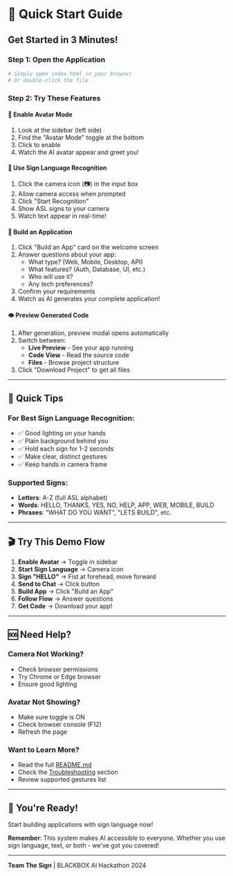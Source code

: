 # 🚀 Quick Start Guide

## Get Started in 3 Minutes!

### Step 1: Open the Application
```bash
# Simply open index.html in your browser
# Or double-click the file
```

### Step 2: Try These Features

#### 🤖 Enable Avatar Mode
1. Look at the sidebar (left side)
2. Find the "Avatar Mode" toggle at the bottom
3. Click to enable
4. Watch the AI avatar appear and greet you!

#### 👋 Use Sign Language Recognition
1. Click the camera icon (📷) in the input box
2. Allow camera access when prompted
3. Click "Start Recognition"
4. Show ASL signs to your camera
5. Watch text appear in real-time!

#### 🚀 Build an Application
1. Click "Build an App" card on the welcome screen
2. Answer questions about your app:
   - What type? (Web, Mobile, Desktop, API)
   - What features? (Auth, Database, UI, etc.)
   - Who will use it?
   - Any tech preferences?
3. Confirm your requirements
4. Watch as AI generates your complete application!

#### 👁️ Preview Generated Code
1. After generation, preview modal opens automatically
2. Switch between:
   - **Live Preview** - See your app running
   - **Code View** - Read the source code
   - **Files** - Browse project structure
3. Click "Download Project" to get all files

---

## 🎯 Quick Tips

### For Best Sign Language Recognition:
- ✅ Good lighting on your hands
- ✅ Plain background behind you
- ✅ Hold each sign for 1-2 seconds
- ✅ Make clear, distinct gestures
- ✅ Keep hands in camera frame

### Supported Signs:
- **Letters**: A-Z (full ASL alphabet)
- **Words**: HELLO, THANKS, YES, NO, HELP, APP, WEB, MOBILE, BUILD
- **Phrases**: "WHAT DO YOU WANT", "LETS BUILD", etc.

---

## 🎬 Try This Demo Flow

1. **Enable Avatar** → Toggle in sidebar
2. **Start Sign Language** → Camera icon
3. **Sign "HELLO"** → Fist at forehead, move forward
4. **Send to Chat** → Click button
5. **Build App** → Click "Build an App"
6. **Follow Flow** → Answer questions
7. **Get Code** → Download your app!

---

## 🆘 Need Help?

### Camera Not Working?
- Check browser permissions
- Try Chrome or Edge browser
- Ensure good lighting

### Avatar Not Showing?
- Make sure toggle is ON
- Check browser console (F12)
- Refresh the page

### Want to Learn More?
- Read the full [README.md](README.md)
- Check the [Troubleshooting](#) section
- Review supported gestures list

---

## 🎉 You're Ready!

Start building applications with sign language now!

**Remember**: This system makes AI accessible to everyone. Whether you use sign language, text, or both - we've got you covered!

---

**Team The Sign** | BLACKBOX AI Hackathon 2024
